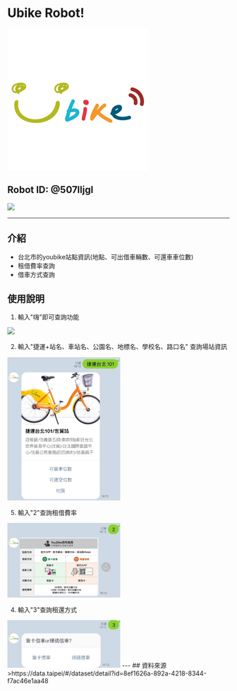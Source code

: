 # Ubike Robot! 
![](https://github.com/1917kun/line-robot/raw/master/images/微笑.png)
## Robot ID:  @507lljgl
![](https://i.imgur.com/wH2KGtX.png)

---

## 介紹

* 台北市的youbike站點資訊(地點、可出借車輛數、可還車車位數)
* 租借費率查詢
* 借車方式查詢



## 使用說明
1. 輸入"嗨"即可查詢功能
<img src="https://github.com/1917kun/line-robot/raw/master/images/嗨.jpg" width=256/>

2. 輸入"捷運+站名、車站名、公園名、地標名、學校名、路口名" 查詢場站資訊
<img src="https://github.com/1917kun/line-robot/raw/master/images/101.jpg" width=256/>

5. 輸入"2"查詢租借費率
<img src="https://github.com/1917kun/line-robot/raw/master/images/2.jpg" width=256/>

4. 輸入"3"查詢租還方式
<img src="https://github.com/1917kun/line-robot/raw/master/images/3.jpg" width=256/>
---
## 資料來源
 >https://data.taipei/#/dataset/detail?id=8ef1626a-892a-4218-8344-f7ac46e1aa48 

